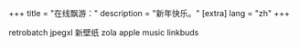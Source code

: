 +++
title = "在线飘游："
description = "新年快乐。"
[extra]
lang = "zh"
+++

retrobatch jpegxl
新壁纸
zola
apple music
linkbuds